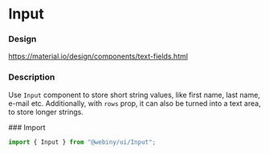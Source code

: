 # Input

### Design
<a href="https://material.io/design/components/text-fields.html" target="_blank">https://material.io/design/components/text-fields.html</a>

### Description
Use `Input` component to store short string values, like first name, last name, e-mail etc.
Additionally, with `rows` prop, it can also be turned into a text area, to store longer strings.

### Import
```js
import { Input } from "@webiny/ui/Input";
```